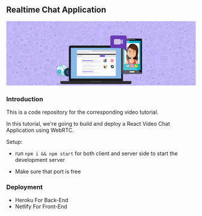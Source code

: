 ## Realtime Chat Application

![Vedio](https://github.com/amisha26/React-Vedio-App/blob/master/client/public/vedio.jpg)

### Introduction
This is a code repository for the corresponding video tutorial. 

In this tutorial, we're going to build and deploy a React Video Chat Application using WebRTC.

Setup:
- run ```npm i && npm start``` for both client and server side to start the development server
 * Make sure that port is free 

### Deployment

* Heroku For Back-End
* Netlify For Front-End